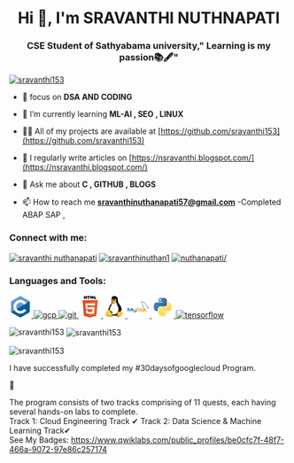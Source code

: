 <h1 align="center">Hi 👋, I'm SRAVANTHI NUTHNAPATI</h1>
<h3 align="center">CSE Student of Sathyabama university," Learning is my passion📚🖋️"</h3>

<p align="left"> <a href="https://github.com/ryo-ma/github-profile-trophy"><img src="https://github-profile-trophy.vercel.app/?username=sravanthi153" alt="sravanthi153" /></a> </p>


- 🔭 focus on **DSA AND CODING**

- 🌱 I’m currently learning **ML-AI , SEO , LINUX**

- 👨‍💻 All of my projects are available at [https://github.com/sravanthi153](https://github.com/sravanthi153)

- 📝 I regularly write articles on [https://nsravanthi.blogspot.com/](https://nsravanthi.blogspot.com/)

- 💬 Ask me about **C , GITHUB , BLOGS**

- 📫 How to reach me **sravanthinuthanapati57@gmail.com**
-Completed ABAP SAP , 

<h3 align="left">Connect with me:</h3>
<p align="left">
<a href="https://linkedin.com/in/sravanthi nuthanapati" target="blank"><img align="center" src="https://raw.githubusercontent.com/rahuldkjain/github-profile-readme-generator/master/src/images/icons/Social/linked-in-alt.svg" alt="sravanthi nuthanapati" height="30" width="40" /></a>
<a href="https://www.hackerrank.com/sravanthinuthan1" target="blank"><img align="center" src="https://raw.githubusercontent.com/rahuldkjain/github-profile-readme-generator/master/src/images/icons/Social/hackerrank.svg" alt="sravanthinuthan1" height="30" width="40" /></a>
<a href="https://www.leetcode.com/nuthanapati/" target="blank"><img align="center" src="https://raw.githubusercontent.com/rahuldkjain/github-profile-readme-generator/master/src/images/icons/Social/leet-code.svg" alt="nuthanapati/" height="30" width="40" /></a>
</p>

<h3 align="left">Languages and Tools:</h3>
<p align="left"> <a href="https://www.cprogramming.com/" target="_blank" rel="noreferrer"> <img src="https://raw.githubusercontent.com/devicons/devicon/master/icons/c/c-original.svg" alt="c" width="40" height="40"/> </a> <a href="https://cloud.google.com" target="_blank" rel="noreferrer"> <img src="https://www.vectorlogo.zone/logos/google_cloud/google_cloud-icon.svg" alt="gcp" width="40" height="40"/> </a> <a href="https://git-scm.com/" target="_blank" rel="noreferrer"> <img src="https://www.vectorlogo.zone/logos/git-scm/git-scm-icon.svg" alt="git" width="40" height="40"/> </a> <a href="https://www.w3.org/html/" target="_blank" rel="noreferrer"> <img src="https://raw.githubusercontent.com/devicons/devicon/master/icons/html5/html5-original-wordmark.svg" alt="html5" width="40" height="40"/> </a> <a href="https://www.linux.org/" target="_blank" rel="noreferrer"> <img src="https://raw.githubusercontent.com/devicons/devicon/master/icons/linux/linux-original.svg" alt="linux" width="40" height="40"/> </a> <a href="https://www.mysql.com/" target="_blank" rel="noreferrer"> <img src="https://raw.githubusercontent.com/devicons/devicon/master/icons/mysql/mysql-original-wordmark.svg" alt="mysql" width="40" height="40"/> </a> <a href="https://www.python.org" target="_blank" rel="noreferrer"> <img src="https://raw.githubusercontent.com/devicons/devicon/master/icons/python/python-original.svg" alt="python" width="40" height="40"/> </a> <a href="https://www.tensorflow.org" target="_blank" rel="noreferrer"> <img src="https://www.vectorlogo.zone/logos/tensorflow/tensorflow-icon.svg" alt="tensorflow" width="40" height="40"/> </a> </p>

<p><img align="left" src="https://github-readme-stats.vercel.app/api/top-langs?username=sravanthi153&show_icons=true&locale=en&layout=compact" alt="sravanthi153" /></p>

<p>&nbsp;<img align="center" src="https://github-readme-stats.vercel.app/api?username=sravanthi153&show_icons=true&locale=en" alt="sravanthi153" /></p>

<p><img align="center" src="https://github-readme-streak-stats.herokuapp.com/?user=sravanthi153&" alt="sravanthi153" /></p>

  I have successfully completed my #30daysofgooglecloud Program.   
  
🎯
 
 The program consists of two tracks comprising of 11 quests, each having several hands-on labs to complete.         
Track 1: Cloud Engineering Track ✔
Track 2: Data Science & Machine Learning Track✔      
See My Badges: https://www.qwiklabs.com/public_profiles/be0cfc7f-48f7-466a-9072-97e86c257174

